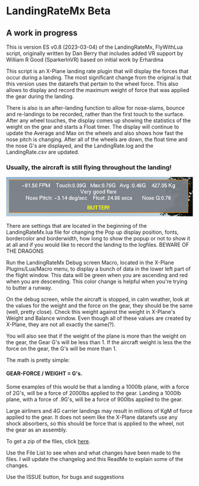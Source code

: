 # LandingRateMx Beta


## A work in progress


This is version ES v0.8 (2023-03-04) of the LandingRateMx, FlyWithLua script, originally written by Dan Berry that includes added VR support by William R Good (SparkerInVR) based on initial work by Erhardma

This script is an X-Plane landing rate plugin that will display the forces that occur during a landing. The most significant change from the original is that this version uses the datarefs that pertain to the wheel force. This also allows to display and record the maximum weight of force that was applied the gear during the landing. 

There is also is an after-landing function to allow for nose-slams, bounce and re-landings to be recorded, rather than the first touch to the surface. After any wheel touches, the display comes up showing the statistics of the weight on the gear and starts a Float timer. The display will continue to update the Average and Max on the wheels and also shows how fast the nose pitch is changing. After all of the wheels are down, the float time and the nose G's are displayed, and the LandingRate.log and the LandingRate.csv are updated.


### Usually, the aircraft is still flying throughout the landing!
![Melted Butter](https://github.com/EdmundStoner/LandingRate/blob/main/butter.png "Butter")



There are settings that are located in the beginning of the LandingRateMx.lua file for changing the Pop up display position, fonts, bordercolor and borderwidth, how long to show the popup or not to show it at all and if you would like to record the landing to the logfiles.  BEWARE OF THE DRAGONS

Run the LandingRateMx Debug screen Macro, located in the X-Plane Plugins/Lua/Macro menu, to display a bunch of data in the lower left part of the flight window. This data will be green when you are ascending and red when you are descending. This color change is helpful when you're trying to butter a runway. 

On the debug screen, while the aircraft is stopped, in calm weather, look at the values for the weight and the force on the gear, they should be the same (well, pretty close). Check this weight against the weight in X-Plane's Weight and Balance window. Even though all of these values are created by X-Plane, they are not all exactly the same(?). 

You will also see that if the weight of the plane is more than the weight on the gear, the Gear G's will be less than 1.
If the aircraft weight is less the the force on the gear, the G's will be more than 1. 

The math is pretty simple:
#### GEAR-FORCE / WEIGHT = G's. 

Some examples of this would be that a landing a 1000lb plane, with a force of 2G's, will be a force of 2000lbs applied to the gear. 
Landing a 1000lb plane, with a force of .9G's, will be a force of 900lbs applied to the gear.

Large airliners and 4G carrier landings may result in millions of KgM of force applied to the gear. It does not seem like the X-Plane datarefs use any shock absorbers, so this should be force that is applied to the wheel, not the gear as an assembly.


To get a zip of the files, click [here](https://github.com/EdmundStoner/LandingRate/archive/refs/heads/main.zip).

Use the File List to see when and what changes have been made to the files.
I will update the changelog and this ReadMe to explain some of the changes.

Use the ISSUE button, for bugs and suggestions
